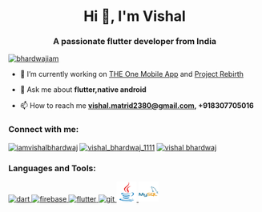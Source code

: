 <h1 align="center">Hi 👋, I'm Vishal</h1>
<h3 align="center">A passionate flutter developer from India</h3>

<p align="left"> <a href="https://twitter.com/bhardwajiam" target="blank"><img src="https://img.shields.io/twitter/follow/bhardwajiam?logo=twitter&style=for-the-badge" alt="bhardwajiam" /></a> </p>

- 🔭 I’m currently working on [THE One Mobile App](https://github.com/VISHALBHARDWAJ123/the_one_mobile_dev_source.git) and [Project Rebirth](https://github.com/VISHALBHARDWAJ123/rebirth.git)

- 💬 Ask me about **flutter,native android**

- 📫 How to reach me **vishal.matrid2380@gmail.com, +918307705016**

<h3 align="left">Connect with me:</h3>
<p align="left">
<a href="https://twitter.com/bhardwajiam" target="blank"><img align="center" src="https://raw.githubusercontent.com/rahuldkjain/github-profile-readme-generator/master/src/images/icons/Social/twitter.svg" alt="iamvishalbhardwaj" height="30" width="40" /></a>
<a href="https://instagram.com/vishal_bhardwaj_1111" target="blank"><img align="center" src="https://raw.githubusercontent.com/rahuldkjain/github-profile-readme-generator/master/src/images/icons/Social/instagram.svg" alt="vishal_bhardwaj_1111" height="30" width="40" /></a>
<a href="https://medium.com/vishal bhardwaj" target="blank"><img align="center" src="https://raw.githubusercontent.com/rahuldkjain/github-profile-readme-generator/master/src/images/icons/Social/medium.svg" alt="vishal bhardwaj" height="30" width="40" /></a>
</p>

<h3 align="left">Languages and Tools:</h3>
<p align="left"> <a href="https://dart.dev" target="_blank" rel="noreferrer"> <img src="https://www.vectorlogo.zone/logos/dartlang/dartlang-icon.svg" alt="dart" width="40" height="40"/> </a> <a href="https://firebase.google.com/" target="_blank" rel="noreferrer"> <img src="https://www.vectorlogo.zone/logos/firebase/firebase-icon.svg" alt="firebase" width="40" height="40"/> </a> <a href="https://flutter.dev" target="_blank" rel="noreferrer"> <img src="https://www.vectorlogo.zone/logos/flutterio/flutterio-icon.svg" alt="flutter" width="40" height="40"/> </a> <a href="https://git-scm.com/" target="_blank" rel="noreferrer"> <img src="https://www.vectorlogo.zone/logos/git-scm/git-scm-icon.svg" alt="git" width="40" height="40"/> </a> <a href="https://www.java.com" target="_blank" rel="noreferrer"> <img src="https://raw.githubusercontent.com/devicons/devicon/master/icons/java/java-original.svg" alt="java" width="40" height="40"/> </a> <a href="https://www.mysql.com/" target="_blank" rel="noreferrer"> <img src="https://raw.githubusercontent.com/devicons/devicon/master/icons/mysql/mysql-original-wordmark.svg" alt="mysql" width="40" height="40"/> </a> </p>
